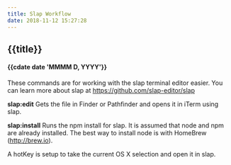 ```yaml
---
title: Slap Workflow
date: 2018-11-12 15:27:28
---
```

## {{title}}
#### {{cdate date 'MMMM D, YYYY'}}


These commands are for working with the slap terminal editor easier. You can learn more about slap at https://github.com/slap-editor/slap

**slap:edit**
	Gets the file in Finder or Pathfinder and opens it in iTerm using slap.

**slap:install**
	Runs the npm install for slap. It is assumed that node and npm are already installed. The best way to install node is with HomeBrew (http://brew.io).

A hotKey is setup to take the current OS X selection and open it in slap.



